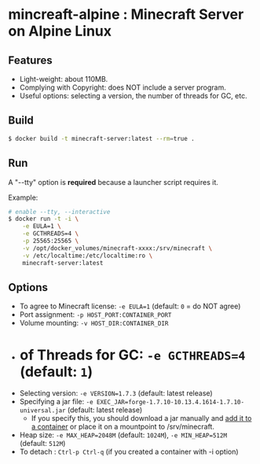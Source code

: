 # mincreaft-alpine : Minecraft Server on Alpine Linux

## Features
* Light-weight: about 110MB.
* Complying with Copyright: does NOT include a server program.
* Useful options: selecting a version, the number of threads for GC, etc.

## Build
``` sh
$ docker build -t minecraft-server:latest --rm=true .
```

## Run
A "--tty" option is **required** because a launcher script requires it.

Example:

``` sh
# enable --tty, --interactive
$ docker run -t -i \
	-e EULA=1 \
	-e GCTHREADS=4 \
	-p 25565:25565 \
	-v /opt/docker_volumes/minecraft-xxxx:/srv/minecraft \
	-v /etc/localtime:/etc/localtime:ro \
	minecraft-server:latest
```

## Options
* To agree to Minecraft license: `-e EULA=1` (default: `0` = do NOT agree)
* Port assignment: `-p HOST_PORT:CONTAINER_PORT`
* Volume mounting: `-v HOST_DIR:CONTAINER_DIR`
* # of Threads for GC: `-e GCTHREADS=4` (default: `1`)
* Selecting version: `-e VERSION=1.7.3` (default: latest release)
* Specifying a jar file: `-e EXEC_JAR=forge-1.7.10-10.13.4.1614-1.7.10-universal.jar` (default: latest release)
	* If you specify this, you should download a jar manually and [add it to a container](https://docs.docker.com/engine/reference/commandline/cp/) or place it on a mountpoint to /srv/minecraft.
* Heap size: `-e MAX_HEAP=2048M` (default: `1024M`), `-e MIN_HEAP=512M` (default: `512M`)
* To detach : `Ctrl-p Ctrl-q` (if you created a container with -i option)
